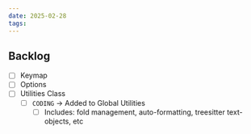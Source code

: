 ```yaml
---
date: 2025-02-28
tags:
---
```

## Backlog
- [ ] Keymap
- [ ] Options
- [ ] Utilities Class
    - [ ] `CODING` -> Added to Global Utilities
        - [ ] Includes: fold management, auto-formatting, treesitter text-objects, etc